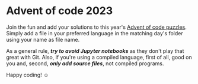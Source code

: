 # Advent of code 2023

Join the fun and add your solutions to this year's [Advent of code puzzles](https://adventofcode.com/2023). Simply add a file in your preferred language in the matching day's folder using your name as file name.

As a general rule, _**try to avoid Jupyter notebooks**_ as they don't play that great with Git. Also, if you're using a compiled language, first of all, good on you and, second, _**only add source files**_, not compiled programs.

Happy coding! :relaxed:
